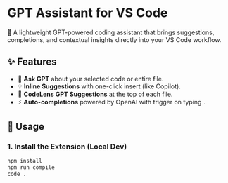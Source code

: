 # GPT Assistant for VS Code

🚀 A lightweight GPT-powered coding assistant that brings suggestions, completions, and contextual insights directly into your VS Code workflow.

## ✨ Features

- 💬 **Ask GPT** about your selected code or entire file.
- 💡 **Inline Suggestions** with one-click insert (like Copilot).
- 📎 **CodeLens GPT Suggestions** at the top of each file.
- ⚡ **Auto-completions** powered by OpenAI with trigger on typing `.`

## 🧪 Usage

### 1. Install the Extension (Local Dev)
```bash
npm install
npm run compile
code .
